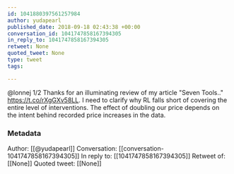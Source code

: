 ```yaml
---
id: 1041880397561257984
author: yudapearl
published_date: 2018-09-18 02:43:38 +00:00
conversation_id: 1041747858167394305
in_reply_to: 1041747858167394305
retweet: None
quoted_tweet: None
type: tweet
tags:

---
```


@lonnej 1/2 Thanks for an illuminating review of my article "Seven Tools.." https://t.co/rXgGXv58LL. I need to clarify why RL falls short of covering the entire level of interventions. The effect of doubling our price depends on the intent behind recorded price increases in the data.

### Metadata

Author: [[@yudapearl]]
Conversation: [[conversation-1041747858167394305]]
In reply to: [[1041747858167394305]]
Retweet of: [[None]]
Quoted tweet: [[None]]

